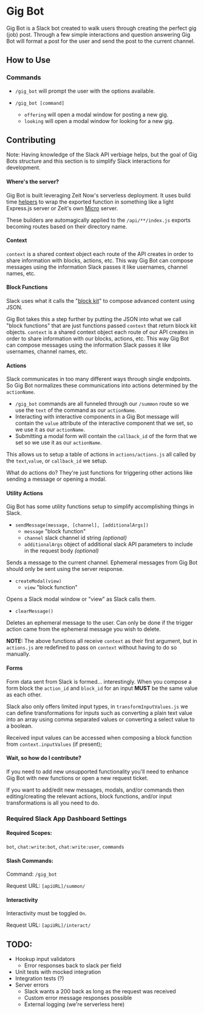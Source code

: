 # Gig Bot

Gig Bot is a Slack bot created to walk users through creating the perfect gig (job) post. Through a few simple interactions and question answering Gig Bot will format a post for the user and send the post to the current channel.

## How to Use

### Commands

-   `/gig_bot` will prompt the user with the options available.

-   `/gig_bot [command]`
    -   `offering` will open a modal window for posting a new gig.
    -   `looking` will open a modal window for looking for a new gig.

## Contributing

Note: Having knowledge of the Slack API verbiage helps, but the goal of Gig Bots structure and this section is to simplify Slack interactions for development.

#### Where's the server?

Gig Bot is built leveraging Zeit Now's serverless deployment. It uses build time [helpers](https://zeit.co/docs/runtimes#official-runtimes/node-js/node-js-request-and-response-objects) to wrap the exported function in something like a light Express.js server or Zeit's own [Micro](https://github.com/zeit/micro) server.

These builders are automagically applied to the `/api/**/index.js` exports becoming routes based on their directory name.

#### Context

`context` is a shared context object each route of the API creates in order to share information with blocks, actions, etc. This way Gig Bot can compose messages using the information Slack passes it like usernames, channel names, etc.

#### Block Functions

Slack uses what it calls the "[block kit](https://api.slack.com/block-kit)" to compose advanced content using JSON.

Gig Bot takes this a step further by putting the JSON into what we call "block functions" that are just functions passed `context` that return block kit objects. `context` is a shared context object each route of our API creates in order to share information with our blocks, actions, etc. This way Gig Bot can compose messages using the information Slack passes it like usernames, channel names, etc.

#### Actions

Slack communicates in too many different ways through single endpoints. So Gig Bot normalizes these communications into actions determined by the `actionName`.

-   `/gig_bot` commands are all funneled through our `/summon` route so we use the `text` of the command as our `actionName`.
-   Interacting with interactive components in a Gig Bot message will contain the `value` attribute of the interactive component that we set, so we use it as our `actionName`.
-   Submitting a modal form will contain the `callback_id` of the form that we set so we use it as our `actionName`.

This allows us to setup a table of actions in `actions/actions.js` all called by the `text`,`value`, or `callback_id` we setup.

What do actions do? They're just functions for triggering other actions like sending a message or opening a modal.

#### Utility Actions

Gig Bot has some utility functions setup to simplify accomplishing things in Slack.

-   `sendMessage(message, [channel], [additionalArgs])`
    -   `message` "block function"
    -   `channel` slack channel id string _(optional)_
    -   `additionalArgs` object of additional slack API parameters to include in the request body _(optional)_

Sends a message to the current channel. Ephemeral messages from Gig Bot should only be sent using the server response.

-   `createModal(view)`
    -   `view` "block function"

Opens a Slack modal window or "view" as Slack calls them.

-   `clearMessage()`

Deletes an ephemeral message to the user. Can only be done if the trigger action came from the ephemeral message you wish to delete.

**NOTE:** The above functions all receive `context` as their first argument, but in `actions.js` are redefined to pass on `context` without having to do so manually.

#### Forms

Form data sent from Slack is formed... interestingly. When you compose a form block the `action_id` and `block_id` for an input **MUST** be the same value as each other.

Slack also only offers limited input types, in `transformInputValues.js` we can define transformations for inputs such as converting a plain text value into an array using comma separated values or converting a select value to a boolean.

Received input values can be accessed when composing a block function from `context.inputValues` (if present);

#### Wait, so how do I contribute?

If you need to add new unsupported functionality you'll need to enhance Gig Bot with new functions or open a new request ticket.

If you want to add/edit new messages, modals, and/or commands then editing/creating the relevant actions, block functions, and/or input transformations is all you need to do.

### Required Slack App Dashboard Settings

#### Required Scopes:

`bot`, `chat:write:bot`, `chat:write:user`, `commands`

#### Slash Commands:

Command: `/gig_bot`

Request URL: `[apiURL]/summon/`

#### Interactivity

Interactivity must be toggled `On`.

Request URL: `[apiURL]/interact/`

## TODO:

-   Hookup input validators
    -   Error responses back to slack per field
-   Unit tests with mocked integration
-   Integration tests (?)
-   Server errors
    -   Slack wants a 200 back as long as the request was received
    -   Custom error message responses possible
    -   External logging (we're serverless here)
